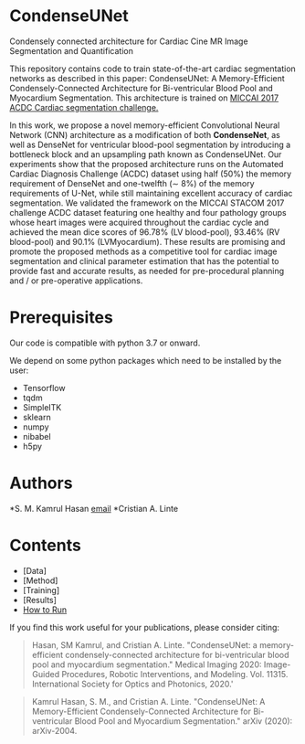 # CondenseUNet
Condensely connected architecture for Cardiac Cine MR Image Segmentation and Quantification

This repository contains code to train state-of-the-art cardiac segmentation networks as described in this paper: CondenseUNet: A Memory-Efficient Condensely-Connected Architecture for Bi-ventricular Blood Pool and Myocardium
Segmentation. This architecture is trained on [MICCAI 2017 ACDC Cardiac segmentation challenge.](https://www.creatis.insa-lyon.fr/Challenge/acdc/index.html)

In this work, we propose a novel memory-efficient Convolutional Neural Network (CNN) architecture as a modification of both **CondenseNet**, as well as DenseNet for ventricular blood-pool segmentation by introducing a bottleneck block and an upsampling path known as CondenseUNet. Our experiments show that the proposed architecture runs on the Automated Cardiac Diagnosis Challenge (ACDC) dataset using half (50%) the memory requirement of DenseNet and one-twelfth (∼ 8%) of the memory requirements of U-Net, while still maintaining excellent accuracy of cardiac segmentation. We validated the framework on the MICCAI STACOM 2017 challenge ACDC dataset featuring one healthy and four pathology groups whose heart images were acquired throughout the cardiac cycle and achieved the mean dice scores of 96.78% (LV blood-pool), 93.46% (RV blood-pool) and 90.1% (LVMyocardium). These results are promising and promote the proposed methods as a competitive tool for cardiac image segmentation and clinical parameter estimation that has the potential to provide fast and accurate results, as needed for pre-procedural planning and / or pre-operative applications.


# Prerequisites
Our code is compatible with python 3.7 or onward.

We depend on some python packages which need to be installed by the user:

* Tensorflow
* tqdm
* SimpleITK
* sklearn
* numpy
* nibabel
* h5py

# Authors 
*S. M. Kamrul Hasan [email](sh3190@rit.edu) 
*Cristian A. Linte

# Contents 

* [Data]
* [Method]
* [Training]
* [Results]
* [How to Run]()



If you find this work useful for your publications, please consider citing:

> Hasan, SM Kamrul, and Cristian A. Linte. "CondenseUNet: a memory-efficient condensely-connected architecture for bi-ventricular blood pool and myocardium segmentation." Medical Imaging 2020: Image-Guided Procedures, Robotic Interventions, and Modeling. Vol. 11315. International Society for Optics and Photonics, 2020.'

> Kamrul Hasan, S. M., and Cristian A. Linte. "CondenseUNet: A Memory-Efficient Condensely-Connected Architecture for Bi-ventricular Blood Pool and Myocardium Segmentation." arXiv (2020): arXiv-2004.



